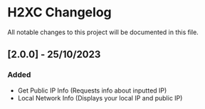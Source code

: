 # H2XC Changelog

All notable changes to this project will be documented in this file.

## [2.0.0] - 25/10/2023

### Added
- Get Public IP Info (Requests info about inputted IP)
- Local Network Info (Displays your local IP and public IP)
